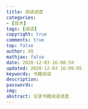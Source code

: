 ```yaml
---
title: 阅读进度
categories: 
- [技术]
tags: [阅读]
copyright: true
comments: true
top: false
author: XQ
mathjax: false
date: 2020-12-03 16:08:59
updated: 2020-12-03 16:09:05
keywords: 书籍阅读
description: 
passwords:
img: 
abstract: 记录书籍阅读进度
---
```


